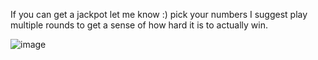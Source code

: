 If you can get a jackpot let me know :)
pick your numbers
I suggest play multiple rounds to get a sense of how hard it is to actually win.

![image](https://github.com/user-attachments/assets/01c47fb8-b210-4699-a639-ffc74fe04e91)
